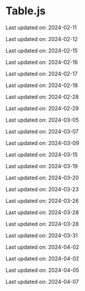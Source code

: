 # Table.js

Last updated on: 2024-02-11

Last updated on: 2024-02-12

Last updated on: 2024-02-15

Last updated on: 2024-02-16

Last updated on: 2024-02-17

Last updated on: 2024-02-18

Last updated on: 2024-02-28

Last updated on: 2024-02-29

Last updated on: 2024-03-05

Last updated on: 2024-03-07

Last updated on: 2024-03-09

Last updated on: 2024-03-15

Last updated on: 2024-03-19

Last updated on: 2024-03-20

Last updated on: 2024-03-23

Last updated on: 2024-03-26

Last updated on: 2024-03-28

Last updated on: 2024-03-28

Last updated on: 2024-03-31

Last updated on: 2024-04-02

Last updated on: 2024-04-02

Last updated on: 2024-04-05

Last updated on: 2024-04-07